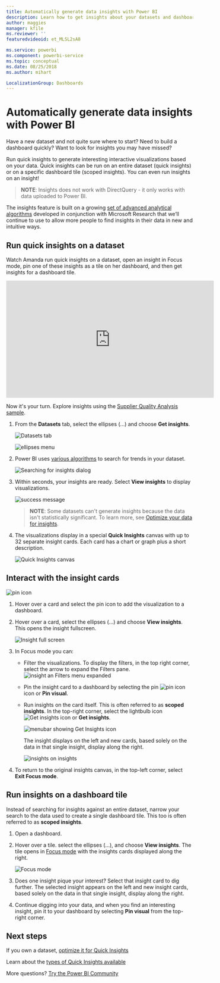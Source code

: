 ```yaml
---
title: Automatically generate data insights with Power BI
description: Learn how to get insights about your datasets and dashboard tiles.
author: maggies
manager: kfile
ms.reviewer: ''
featuredvideoid: et_MLSL2sA8

ms.service: powerbi
ms.component: powerbi-service
ms.topic: conceptual
ms.date: 08/25/2018
ms.author: mihart

LocalizationGroup: Dashboards
---
```

# Automatically generate data insights with Power BI
Have a new dataset and not quite sure where to start?  Need to build a dashboard quickly?  Want to look for insights you may have missed?

Run quick insights to generate interesting interactive visualizations based on your data. Quick insights can be run on an entire dataset (quick insights) or on a specific dashboard tile (scoped insights). You can even run insights on an insight!

> **NOTE**: Insights does not work with DirectQuery - it only works with data uploaded to Power BI.
> 

The insights feature is built on a growing [set of advanced analytical algorithms](service-insight-types.md) developed in conjunction with Microsoft Research that we’ll continue to use to allow more people to find insights in their data in new and intuitive ways.

## Run quick insights on a dataset
Watch Amanda run quick insights on a dataset, open an insight in Focus mode, pin one of these insights as a tile on her dashboard, and then get insights for a dashboard tile.

<iframe width="560" height="315" src="https://www.youtube.com/embed/et_MLSL2sA8" frameborder="0" allowfullscreen></iframe>


Now it's your turn. Explore insights using the [Supplier Quality Analysis sample](sample-supplier-quality.md).

1. From the **Datasets** tab, select the ellipses (...) and choose **Get insights**.
   
    ![Datasets tab](media/service-insights/power-bi-ellipses.png)
   
    ![ellipses menu](media/service-insights/power-bi-tab.png)
2. Power BI uses [various algorithms](service-insight-types.md) to search for trends in your dataset.
   
    ![Searching for insights dialog](media/service-insights/pbi_autoinsightssearching.png)
3. Within seconds, your insights are ready.  Select **View insights** to display visualizations.
   
    ![success message](media/service-insights/pbi_autoinsightsuccess.png)
   
   > **NOTE**: Some datasets can't generate insights because the data isn't statistically significant.  To learn more, see [Optimize your data for insights](service-insights-optimize.md).
   > 
   > 
1. The visualizations display in a special **Quick Insights** canvas with up to 32 separate insight cards. Each card has a chart or graph plus a short description.
   
    ![Quick Insights canvas](media/service-insights/power-bi-insights.png)

## Interact with the insight cards
  ![pin icon](media/service-insights/pbi_hover.png)

1. Hover over a card and select the pin icon to add the visualization to a dashboard.
2. Hover over a card, select the ellipses (...) and choose **View insights**. This opens the insight fullscreen.
   
    ![Insight full screen](media/service-insights/power-bi-insight-focus.png)
3. In Focus mode you can:
   
   * Filter the visualizations.  To display the filters, in the top right corner, select the arrow to expand the Filters pane.
        ![insight an Filters menu expanded](media/service-insights/power-bi-insights-filter-new.png)
   * Pin the insight card to a dashboard by selecting the pin ![pin icon](media/service-insights/power-bi-pin-icon.png)  icon or **Pin visual**.
   * Run insights on the card itself. This is often referred to as **scoped insights**. In the top-right corner, select the lightbulb icon ![Get insights icon](media/service-insights/power-bi-bulb-icon.png)  or **Get insights**.
     
       ![menubar showing Get Insights icon](media/service-insights/pbi-autoinsights-tile.png)
     
     The insight displays on the left and new cards, based solely on the data in that single insight, display along the right.
     
       ![insights on insights](media/service-insights/power-bi-insights-on-insights-new.png)
4. To return to the original insights canvas, in the top-left corner, select **Exit Focus mode**.

## Run insights on a dashboard tile
Instead of searching for insights against an entire dataset, narrow your search to the data used to create a single dashboard tile. This too is often referred to as **scoped insights**.

1. Open a dashboard.
2. Hover over a tile. select the ellipses (...), and choose **View insights**. The tile opens in [Focus mode](service-focus-mode.md) with the insights cards displayed along the right.    
   
    ![Focus mode](media/service-insights/pbi-insights-tile.png)    
4. Does one insight pique your interest? Select that insight card to dig further. The selected insight appears on the left and new insight cards, based solely on the data in that single insight, display along the right.    
6. Continue digging into your data, and when you find an interesting insight, pin it to your dashboard by selecting **Pin visual** from the top-right corner.

## Next steps
If you own a dataset, [optimize it for Quick Insights](service-insights-optimize.md)

Learn about the [types of Quick Insights available](service-insight-types.md)

More questions? [Try the Power BI Community](http://community.powerbi.com/)

